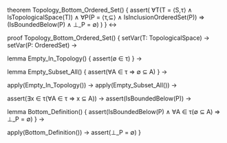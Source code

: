 theorem Topology_Bottom_Ordered_Set() {
  assert(
    ∀T(T = ⟨S,τ⟩ ∧ IsTopologicalSpace(T)) ∧
    ∀P(P = ⟨τ,⊆⟩ ∧ IsInclusionOrderedSet(P)) ⇒
    (IsBoundedBelow(P) ∧ ⊥_P = ∅)
  )
} ↔

proof Topology_Bottom_Ordered_Set() {
  setVar(T: TopologicalSpace) →
  setVar(P: OrderedSet) →
  
  lemma Empty_In_Topology() {
    assert(∅ ∈ τ)
  } →
  
  lemma Empty_Subset_All() {
    assert(∀A ∈ τ ⇒ ∅ ⊆ A)
  } →
  
  apply(Empty_In_Topology()) →
  apply(Empty_Subset_All()) →
  
  assert(∃x ∈ τ(∀A ∈ τ ⇒ x ⊆ A)) →
  assert(IsBoundedBelow(P)) →
  
  lemma Bottom_Definition() {
    assert(IsBoundedBelow(P) ∧ ∀A ∈ τ(∅ ⊆ A) ⇒ ⊥_P = ∅)
  } →
  
  apply(Bottom_Definition()) →
  assert(⊥_P = ∅)
}